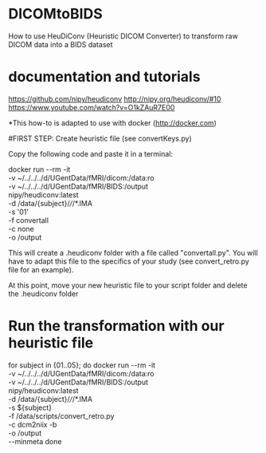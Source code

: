 # DICOMtoBIDS
How to use HeuDiConv (Heuristic DICOM Converter) to transform raw DICOM data into a BIDS dataset

# documentation and tutorials
https://github.com/nipy/heudiconv
http://nipy.org/heudiconv/#10
https://www.youtube.com/watch?v=O1kZAuR7E00

*This how-to is adapted to use with docker (http://docker.com)

#FIRST STEP: Create heuristic file (see convertKeys.py)

Copy the following code and paste it in a terminal:

docker run --rm -it \
-v ~/../../../d/UGentData/fMRI/dicom:/data:ro \
-v ~/../../../d/UGentData/fMRI/BIDS:/output \
nipy/heudiconv:latest \
-d /data/{subject}/*/*/*.IMA \
-s '01' \
-f convertall \
-c none \
-o /output

This will create a .heudiconv folder with a file called "convertall.py". You will have to adapt this file to the specifics of your study (see convert_retro.py file for an example).

At this point, move your new heuristic file to your script folder and delete the .heudiconv folder

# Run the transformation with our heuristic file
for subject in {01..05}; do
	docker run --rm -it \
	-v ~/../../../d/UGentData/fMRI/dicom:/data:ro \
	-v ~/../../../d/UGentData/fMRI/BIDS:/output \
	nipy/heudiconv:latest \
	-d /data/{subject}/*/*/*.IMA \
	-s ${subject} \
	-f /data/scripts/convert_retro.py \
	-c dcm2niix -b \
	-o /output \
	--minmeta
done
